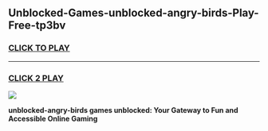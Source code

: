
## Unblocked-Games-unblocked-angry-birds-Play-Free-tp3bv
<h3>
<a href="https://premium76.site?title=unblocked-angry-birds&ref=20M">CLICK TO PLAY</a></h3>
<hr>

<h3>
<a href="https://premium76.site?title=unblocked-angry-birds&ref=20M">CLICK 2 PLAY</a>
  
</h3>

<a href="https://premium76.site?title=unblocked-angry-birds&ref=19M"><img src="https://clearcache.store/games.png"></a>


**unblocked-angry-birds games unblocked: Your Gateway to Fun and Accessible Online Gaming**
